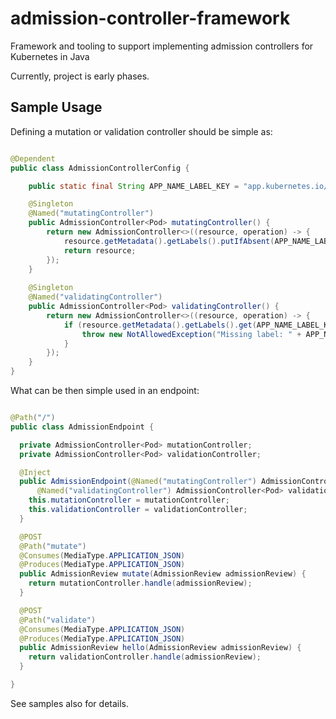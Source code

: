 # admission-controller-framework

Framework and tooling to support implementing admission controllers for Kubernetes in Java

Currently, project is early phases.


## Sample Usage

Defining a mutation or validation controller should be simple as: 

```java

@Dependent
public class AdmissionControllerConfig {

    public static final String APP_NAME_LABEL_KEY = "app.kubernetes.io/name";

    @Singleton
    @Named("mutatingController")
    public AdmissionController<Pod> mutatingController() {
        return new AdmissionController<>((resource, operation) -> {
            resource.getMetadata().getLabels().putIfAbsent(APP_NAME_LABEL_KEY, "mutation-test");
            return resource;
        });
    }
    
    @Singleton
    @Named("validatingController")
    public AdmissionController<Pod> validatingController() {
        return new AdmissionController<>((resource, operation) -> {
            if (resource.getMetadata().getLabels().get(APP_NAME_LABEL_KEY) == null) {
                throw new NotAllowedException("Missing label: " + APP_NAME_LABEL_KEY);
            }
        });
    }
}

```

What can be then simple used in an endpoint:

```java

@Path("/")
public class AdmissionEndpoint {

  private AdmissionController<Pod> mutationController;
  private AdmissionController<Pod> validationController;

  @Inject
  public AdmissionEndpoint(@Named("mutatingController") AdmissionController<Pod> mutationController,
      @Named("validatingController") AdmissionController<Pod> validationController) {
    this.mutationController = mutationController;
    this.validationController = validationController;
  }

  @POST
  @Path("mutate")
  @Consumes(MediaType.APPLICATION_JSON)
  @Produces(MediaType.APPLICATION_JSON)
  public AdmissionReview mutate(AdmissionReview admissionReview) {
    return mutationController.handle(admissionReview);
  }

  @POST
  @Path("validate")
  @Consumes(MediaType.APPLICATION_JSON)
  @Produces(MediaType.APPLICATION_JSON)
  public AdmissionReview hello(AdmissionReview admissionReview) {
    return validationController.handle(admissionReview);
  }

}

```


See samples also for details.
